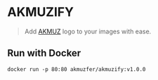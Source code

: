 # AKMUZIFY
> Add [AKMUZ](https://akmuz.fer.hr) logo to your images with ease.

## Run with Docker
```
docker run -p 80:80 akmuzfer/akmuzify:v1.0.0
```
